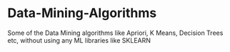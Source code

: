 # Data-Mining-Algorithms

Some of the Data Mining algorithms like Apriori, K Means, Decision Trees etc, without using any ML libraries like SKLEARN
